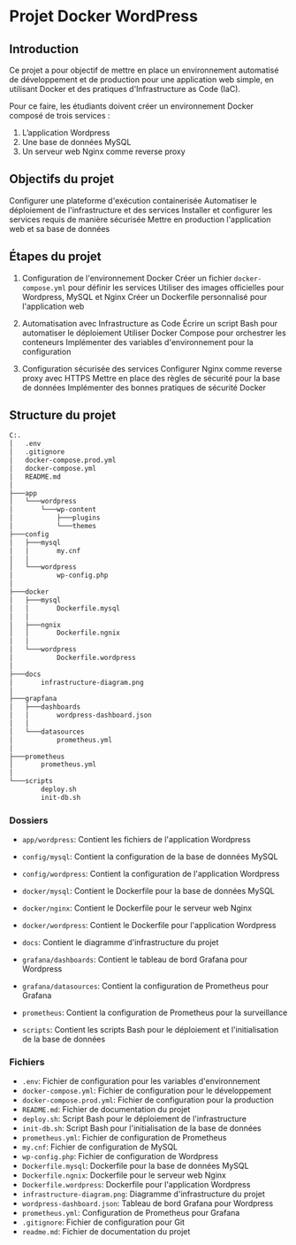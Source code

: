 # Projet Docker WordPress

## Introduction
Ce projet a pour objectif de mettre en place un environnement automatisé de développement et de production pour une application web simple, en utilisant Docker et des pratiques d'Infrastructure as Code (IaC).

Pour ce faire, les étudiants doivent créer un environnement Docker
composé de trois services :

1. L’application Wordpress
2. Une base de données MySQL
3. Un serveur web Nginx comme reverse proxy


## Objectifs du projet
Configurer une plateforme d'exécution containerisée
Automatiser le déploiement de l'infrastructure et des services
Installer et configurer les services requis de manière sécurisée
Mettre en production l'application web et sa base de données


## Étapes du projet
1. Configuration de l'environnement Docker
Créer un fichier `docker-compose.yml` pour définir les services
Utiliser des images officielles pour Wordpress, MySQL et Nginx
Créer un Dockerfile personnalisé pour l'application web

2. Automatisation avec Infrastructure as Code
Écrire un script Bash pour automatiser le déploiement
Utiliser Docker Compose pour orchestrer les conteneurs
Implémenter des variables d'environnement pour la configuration

3. Configuration sécurisée des services
Configurer Nginx comme reverse proxy avec HTTPS
Mettre en place des règles de sécurité pour la base de données
Implémenter des bonnes pratiques de sécurité Docker


## Structure du projet

```sh
C:.
│   .env
│   .gitignore
│   docker-compose.prod.yml
│   docker-compose.yml
│   README.md
│
├───app
│   └───wordpress
│       └───wp-content
│           ├───plugins
│           └───themes
├───config
│   ├───mysql
│   │       my.cnf
│   │
│   └───wordpress
│           wp-config.php
│
├───docker
│   ├───mysql
│   │       Dockerfile.mysql
│   │
│   ├───ngnix
│   │       Dockerfile.ngnix
│   │
│   └───wordpress
│           Dockerfile.wordpress
│
├───docs
│       infrastructure-diagram.png
│
├───grapfana
│   ├───dashboards
│   │       wordpress-dashboard.json
│   │
│   └───datasources
│           prometheus.yml
│
├───prometheus
│       prometheus.yml
│
└───scripts
        deploy.sh
        init-db.sh
```

### Dossiers

- `app/wordpress`: Contient les fichiers de l'application Wordpress

- `config/mysql`: Contient la configuration de la base de données MySQL

- `config/wordpress`: Contient la configuration de l'application Wordpress

- `docker/mysql`: Contient le Dockerfile pour la base de données MySQL

- `docker/nginx`: Contient le Dockerfile pour le serveur web Nginx

- `docker/wordpress`: Contient le Dockerfile pour l'application Wordpress

- `docs`: Contient le diagramme d'infrastructure du projet

- `grafana/dashboards`: Contient le tableau de bord Grafana pour Wordpress

- `grafana/datasources`: Contient la configuration de Prometheus pour Grafana
  
- `prometheus`: Contient la configuration de Prometheus pour la surveillance
  
- `scripts`: Contient les scripts Bash pour le déploiement et l'initialisation de la base de données

### Fichiers

- `.env`: Fichier de configuration pour les variables d'environnement
- `docker-compose.yml`: Fichier de configuration pour le développement
- `docker-compose.prod.yml`: Fichier de configuration pour la production
- `README.md`: Fichier de documentation du projet
- `deploy.sh`: Script Bash pour le déploiement de l'infrastructure
- `init-db.sh`: Script Bash pour l'initialisation de la base de données
- `prometheus.yml`: Fichier de configuration de Prometheus
- `my.cnf`: Fichier de configuration de MySQL
- `wp-config.php`: Fichier de configuration de Wordpress
- `Dockerfile.mysql`: Dockerfile pour la base de données MySQL
- `Dockerfile.ngnix`: Dockerfile pour le serveur web Nginx
- `Dockerfile.wordpress`: Dockerfile pour l'application Wordpress
- `infrastructure-diagram.png`: Diagramme d'infrastructure du projet
- `wordpress-dashboard.json`: Tableau de bord Grafana pour Wordpress
- `prometheus.yml`: Configuration de Prometheus pour Grafana
- `.gitignore`: Fichier de configuration pour Git
- `readme.md`: Fichier de documentation du projet